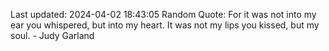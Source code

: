 Last updated: 2024-04-02 18:43:05
Random Quote: For it was not into my ear you whispered, but into my heart. It was not my lips you kissed, but my soul. - Judy Garland